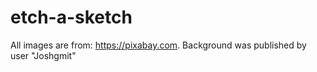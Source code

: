 # etch-a-sketch
All images are from: https://pixabay.com. Background was published by user "Joshgmit"